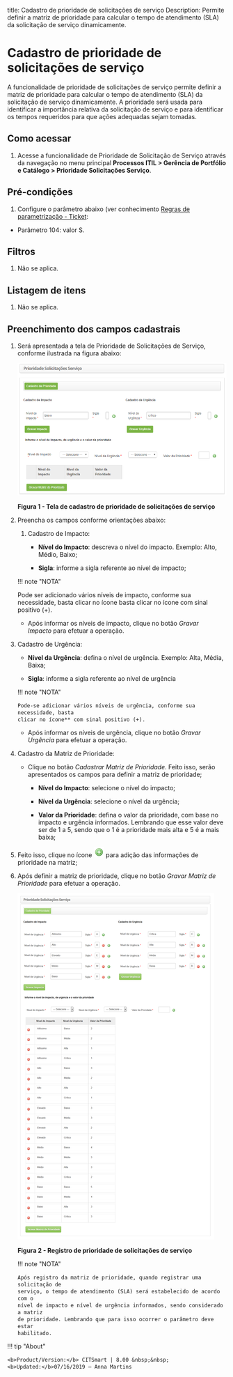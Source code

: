 title: Cadastro de prioridade de solicitações de serviço
Description: Permite definir a matriz de prioridade para calcular o tempo de
atendimento (SLA) da solicitação de serviço dinamicamente.

# Cadastro de prioridade de solicitações de serviço

A funcionalidade de prioridade de solicitações de serviço permite definir a
matriz de prioridade para calcular o tempo de atendimento (SLA) da solicitação
de serviço dinamicamente. A prioridade será usada para identificar a importância
relativa da solicitação de serviço e para identificar os tempos requeridos para
que ações adequadas sejam tomadas.

Como acessar
------------

1.  Acesse a funcionalidade de Prioridade de Solicitação de Serviço através
    da navegação no menu principal **Processos ITIL > Gerência de Portfólio e
    Catálogo > Prioridade Solicitações Serviço**.

Pré-condições
-------------

1.  Configure o parâmetro abaixo (ver conhecimento [Regras de parametrização -
    Ticket]():

-   Parâmetro 104: valor S.

Filtros
-------

1.  Não se aplica.

Listagem de itens
-----------------

1.  Não se aplica.

Preenchimento dos campos cadastrais
-----------------------------------

1.  Será apresentada a tela de Prioridade de Solicitações de Serviço, conforme
    ilustrada na figura abaixo:

    ![Criar](images/priority-1.png)

    **Figura 1 - Tela de cadastro de prioridade de solicitações de serviço**

1.  Preencha os campos conforme orientações abaixo:

    1.  Cadastro de Impacto:

        -   **Nível do Impacto**: descreva o nível do impacto. Exemplo: Alto,
            Médio, Baixo;

        -   **Sigla**: informe a sigla referente ao nível de impacto;

    !!! note "NOTA"

       Pode ser adicionado vários níveis de impacto, conforme sua necessidade,
       basta clicar no ícone basta clicar no ícone com sinal positivo (+). 

    -   Após informar os níveis de impacto, clique no botão *Gravar Impacto* para
    efetuar a operação.

1.  Cadastro de Urgência:

    -   **Nível da Urgência**: defina o nível de urgência. Exemplo: Alta, Média,
        Baixa;

    -   **Sigla**: informe a sigla referente ao nível de urgência

    !!! note "NOTA"

        Pode-se adicionar vários níveis de urgência, conforme sua necessidade, basta
        clicar no ícone** com sinal positivo (+).

    -   Após informar os níveis de urgência, clique no botão *Gravar Urgência* para
    efetuar a operação.

1.  Cadastro da Matriz de Prioridade:

    -   Clique no botão *Cadastrar Matriz de Prioridade*. Feito isso, serão
        apresentados os campos para definir a matriz de prioridade;

        -   **Nível do Impacto**: selecione o nível do impacto;

        -   **Nível da Urgência**: selecione o nível da urgência;

        -   **Valor da Prioridade**: defina o valor da prioridade, com base no
            impacto e urgência informados. Lembrando que esse valor deve ser de
            1 a 5, sendo que o 1 é a prioridade mais alta e 5 é a mais baixa;

2.  Feito isso, clique no ícone ![Criar](images/priority-2.png) para adição das informações de prioridade na
    matriz;

3.  Após definir a matriz de prioridade, clique no botão *Gravar Matriz de
    Prioridade* para efetuar a operação.

    ![Criar](images/priority-3.png)

    **Figura 2 - Registro de prioridade de solicitações de serviço**

    !!! note "NOTA"

        Após registro da matriz de prioridade, quando registrar uma solicitação de
        serviço, o tempo de atendimento (SLA) será estabelecido de acordo com o
        nível de impacto e nível de urgência informados, sendo considerado a matriz
        de prioridade. Lembrando que para isso ocorrer o parâmetro deve estar
        habilitado.
        
 !!! tip "About"

    <b>Product/Version:</b> CITSmart | 8.00 &nbsp;&nbsp;
    <b>Updated:</b>07/16/2019 – Anna Martins
       
